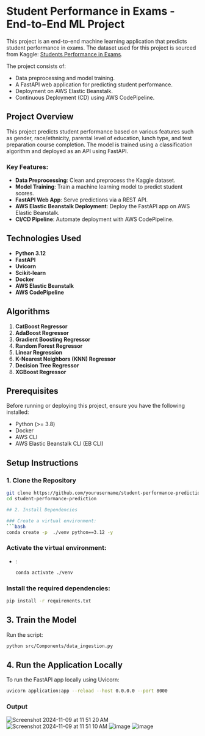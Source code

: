 # Student Performance in Exams - End-to-End ML Project

This project is an end-to-end machine learning application that predicts student performance in exams. The dataset used for this project is sourced from Kaggle: [Students Performance in Exams](https://www.kaggle.com/datasets/spscientist/students-performance-in-exams?datasetId=74977).

The project consists of:
- Data preprocessing and model training.
- A FastAPI web application for predicting student performance.
- Deployment on AWS Elastic Beanstalk.
- Continuous Deployment (CD) using AWS CodePipeline.



## Project Overview
This project predicts student performance based on various features such as gender, race/ethnicity, parental level of education, lunch type, and test preparation course completion. The model is trained using a classification algorithm and deployed as an API using FastAPI.

### Key Features:
- **Data Preprocessing**: Clean and preprocess the Kaggle dataset.
- **Model Training**: Train a machine learning model to predict student scores.
- **FastAPI Web App**: Serve predictions via a REST API.
- **AWS Elastic Beanstalk Deployment**: Deploy the FastAPI app on AWS Elastic Beanstalk.
- **CI/CD Pipeline**: Automate deployment with AWS CodePipeline.

## Technologies Used
- **Python 3.12**
- **FastAPI**
- **Uvicorn**
- **Scikit-learn**
- **Docker**
- **AWS Elastic Beanstalk**
- **AWS CodePipeline**

## Algorithms
1. **CatBoost Regressor**
2. **AdaBoost Regressor**
3. **Gradient Boosting Regressor**
4. **Random Forest Regressor**
5. **Linear Regression**
6. **K-Nearest Neighbors (KNN) Regressor**
7. **Decision Tree Regressor**
8. **XGBoost Regressor**

## Prerequisites
Before running or deploying this project, ensure you have the following installed:
- Python (>= 3.8)
- Docker
- AWS CLI
- AWS Elastic Beanstalk CLI (EB CLI)

## Setup Instructions

### 1. Clone the Repository
```bash
git clone https://github.com/yourusername/student-performance-prediction.git
cd student-performance-prediction

## 2. Install Dependencies

### Create a virtual environment:
```bash
conda create -p  ./venv python==3.12 -y  
```

### Activate the virtual environment:

- :
    ```bash
  conda activate ./venv
    ```

### Install the required dependencies:
```bash
pip install -r requirements.txt
```

## 3. Train the Model

Run the script:
```bash
python src/Components/data_ingestion.py
```

## 4. Run the Application Locally

To run the FastAPI app locally using Uvicorn:
```bash
uvicorn application:app --reload --host 0.0.0.0 --port 8000
```

### Output
![Screenshot 2024-11-09 at 11 51 20 AM](https://github.com/user-attachments/assets/afb76c4d-619b-4173-8ec8-1491e1a46f35)
![Screenshot 2024-11-09 at 11 51 10 AM](https://github.com/user-attachments/assets/d9289e6b-a66a-4a87-8528-d830d0a8c54b)
![image](https://github.com/user-attachments/assets/3a8900f9-9e47-4624-b58c-d453d4b3ea6f)
![image](https://github.com/user-attachments/assets/198af6d4-5424-46d6-99c4-00a07ffcba07)

